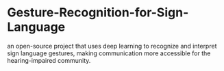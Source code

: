 # Gesture-Recognition-for-Sign-Language
 an open-source project that uses deep learning to recognize and interpret sign language gestures, making communication more accessible for the hearing-impaired community. 
